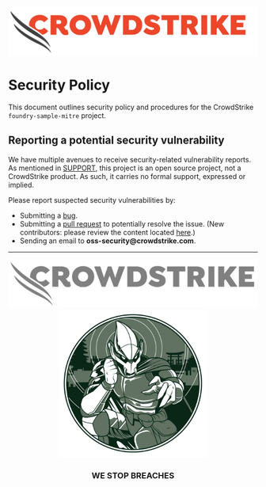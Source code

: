 ![CrowdStrike Falcon](/docs/asset/cs-logo.png?raw=true)

# Security Policy

This document outlines security policy and procedures for the CrowdStrike `foundry-sample-mitre` project.

## Reporting a potential security vulnerability

We have multiple avenues to receive security-related vulnerability reports.
As mentioned in [SUPPORT](https://github.com/CrowdStrike/foundry-sample-mitre/blob/main/SUPPORT.md), this project is an open source project, not a CrowdStrike product. As such, it carries no formal support, expressed or implied.

Please report suspected security vulnerabilities by:

- Submitting
  a [bug](https://github.com/CrowdStrike/foundry-sample-mitre/issues/new?assignees=&labels=bug+%3Abug%3A&template=bug_report.md&title=%5B+BUG+%5D+...).
- Submitting a [pull request](https://github.com/CrowdStrike/foundry-sample-mitre/pulls) to potentially resolve the issue. (New
  contributors: please review the content
  located [here](https://github.com/CrowdStrike/foundry-sample-mitre/blob/main/CONTRIBUTING.md).)
- Sending an email to __oss-security@crowdstrike.com__.

---

<p align="center"><img src="https://raw.githubusercontent.com/CrowdStrike/falconpy/main/docs/asset/cs-logo-footer.png"><BR/><img width="300px" src="https://raw.githubusercontent.com/CrowdStrike/falconpy/main/docs/asset/adversary-goblin-panda.png"></P>
<h3><P align="center">WE STOP BREACHES</P></h3>
